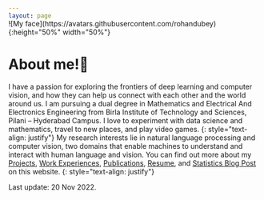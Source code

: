 ```yaml
---
layout: page
---
```


<span style="display:block; margin-top:-30px;">
![My face](https://avatars.githubusercontent.com/rohandubey){:height="50%" width="50%"}
</span>


# About me!👋
I have a passion for exploring the frontiers of deep learning and computer vision, and how they can help us connect with each other and the world around us. I am pursuing a dual degree in Mathematics and Electrical And Electronics Engineering from Birla Institute of Technology and Sciences, Pilani – Hyderabad Campus. I love to experiment with data science and mathematics, travel to new places, and play video games.
{: style="text-align: justify"}
My research interests lie in natural language processing and computer vision, two domains that enable machines to understand and interact with human language and vision. You can find out more about my [Projects](/projects), [Work Experiences](/work), [Publications](/publications), [Resume](/resume.pdf), and [Statistics Blog Post](/blogs) on this website.
{: style="text-align: justify"}

<p class="last-edit">Last update: 20 Nov 2022.</p>
